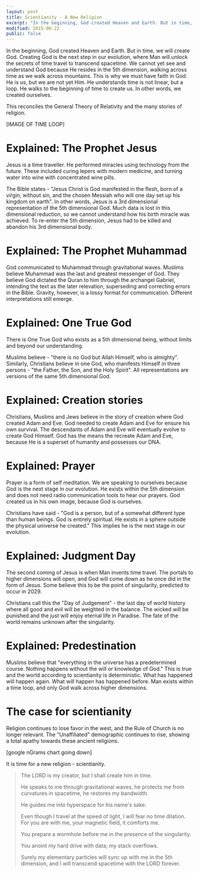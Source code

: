 ```yaml
---
layout: post
title: Scientianity - A New Religion
excerpt: "In the beginning, God created Heaven and Earth. But in time, we will create God."
modified: 2015-06-22
public: false
---
```


In the beginning, God created Heaven and Earth. But in time, we will create God. Creating God is the next step in our evolution, where Man will unlock the secrets of time travel to transcend spacetime. We cannot yet see and understand God because He resides in the 5th dimension, walking across time as we walk across mountains. This is why we must have faith in God. He is us, but we are not yet Him. He understands time is not linear, but a loop. He walks to the beginning of time to create us. In other words, we created ourselves.

This reconciles the General Theory of Relativity and the many stories of religion.

[IMAGE OF TIME LOOP]

# Explained: The Prophet Jesus

Jesus is a time traveller. He performed miracles using technology from the future. These included curing lepers with modern medicine, and turning water into wine with concentrated wine pills.

The Bible states - "Jesus Christ is God manifested in the flesh, born of a virgin, without sin, and the chosen Messiah who will one day set up his kingdom on earth". In other words, Jesus is a 3rd dimensional representation of the 5th dimensional God. Much data is lost in this dimensional reduction, so we cannot understand how his birth miracle was achieved. To re-enter the 5th dimension, Jesus had to be killed and abandon his 3rd dimensional body.

# Explained: The Prophet Muhammad

God communicated to Muhammad through gravitational waves. Muslims believe Muhammad was the last and greatest messenger of God. They believe God dictated the Quran to him through the archangel Gabriel, intending the text as the later relevation, superseding and correcting errors in the Bible. Gravity, however, is a lossy format for communication. Different interpretations still emerge.

# Explained: One True God

There is One True God who exists as a 5th dimensional being, without limits and beyond our understanding.

Muslims believe - "there is no God but Allah Himself, who is almighty". Similarly, Christians believe in one God, who manifests Himself in three persons - "the Father, the Son, and the Holy Spirit". All representations are versions of the same 5th dimensional God.

# Explained: Creation stories

Christians, Muslims and Jews believe in the story of creation where God created Adam and Eve. God needed to create Adam and Eve for ensure his own survival. The descendants of Adam and Eve will eventually evolve to create God Himself. God has the means the recreate Adam and Eve, because He is a superset of humanity and possesses our DNA.

# Explained: Prayer

Prayer is a form of self meditation. We are speaking to ourselves because God is the next stage in our evolution. He exists within the 5th dimension and does not need radio communication tools to hear our prayers. God created us in his own image, because God is ourselves.

Christians have said - "God is a person, but of a somewhat different type than human beings. God is entirely spiritual. He exists in a sphere outside the physical universe he created." This implies he is the next stage in our evolution.

# Explained: Judgment Day
The second coming of Jesus is when Man invents time travel. The portals to higher dimensions will open, and God will come down as he once did in the form of Jesus. Some believe this to be the point of singularity, predicted to occur in 2029.

Christians call this the "Day of Judgement" - the last day of world history where all good and evil will be weighted in the balance. The wicked will be punished and the just will enjoy eternal life in Paradise. The fate of the world remains unknown after the singularity.

# Explained: Predestination

Muslims believe that "everything in the universe has a predetermined course. Nothing happens without the will or knowledge of God." This is true and the world according to scientianity is deterministic. What has happened will happen again. What will happen has happened before. Man exists within a time loop, and only God walk across higher dimensions.

# The case for scientianity

Religion continues to lose favor in the west, and the Rule of Church is no longer relevant. The "Unaffiliated" demographic continues to rise, showing a total apathy towards these ancient religions.

[google nGrams chart going down]

It is time for a new religion - scientianity.

> The LORD is my creator, but I shall create him in time.
>
> He speaks to me through gravitational waves, he protects me from curvatures in spacetime, he restores my bandwidth.
>
> He guides me into hyperspace for his name's sake.
>
> Even though I travel at the speed of light, I will fear no time dilation. For you are with me, your magnetic field, it comforts me.
>
> You prepare a wormhole before me in the presence of the singularity.
>
> You anoint my hard drive with data; my stack overflows.
>
> Surely my elementary particles will sync up with me in the 5th dimension, and I will transcend spacetime with the LORD forever.

